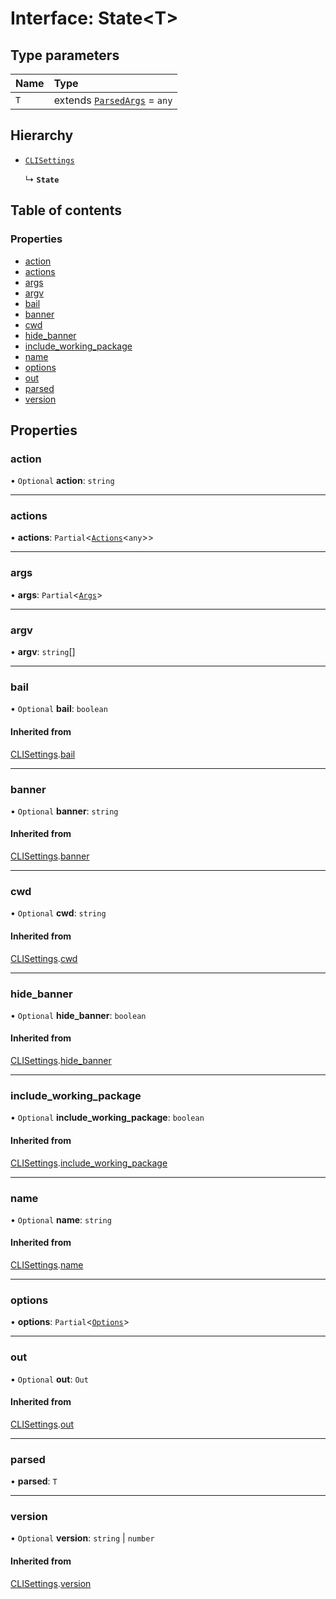 # Interface: State<T\>

## Type parameters

| Name | Type |
| :------ | :------ |
| `T` | extends [`ParsedArgs`](ParsedArgs.md) = `any` |

## Hierarchy

- [`CLISettings`](CLISettings.md)

  ↳ **`State`**

## Table of contents

### Properties

- [action](State.md#action)
- [actions](State.md#actions)
- [args](State.md#args)
- [argv](State.md#argv)
- [bail](State.md#bail)
- [banner](State.md#banner)
- [cwd](State.md#cwd)
- [hide\_banner](State.md#hide_banner)
- [include\_working\_package](State.md#include_working_package)
- [name](State.md#name)
- [options](State.md#options)
- [out](State.md#out)
- [parsed](State.md#parsed)
- [version](State.md#version)

## Properties

### action

• `Optional` **action**: `string`

___

### actions

• **actions**: `Partial`<[`Actions`](../README.md#actions)<`any`\>\>

___

### args

• **args**: `Partial`<[`Args`](../README.md#args)\>

___

### argv

• **argv**: `string`[]

___

### bail

• `Optional` **bail**: `boolean`

#### Inherited from

[CLISettings](CLISettings.md).[bail](CLISettings.md#bail)

___

### banner

• `Optional` **banner**: `string`

#### Inherited from

[CLISettings](CLISettings.md).[banner](CLISettings.md#banner)

___

### cwd

• `Optional` **cwd**: `string`

#### Inherited from

[CLISettings](CLISettings.md).[cwd](CLISettings.md#cwd)

___

### hide\_banner

• `Optional` **hide\_banner**: `boolean`

#### Inherited from

[CLISettings](CLISettings.md).[hide_banner](CLISettings.md#hide_banner)

___

### include\_working\_package

• `Optional` **include\_working\_package**: `boolean`

#### Inherited from

[CLISettings](CLISettings.md).[include_working_package](CLISettings.md#include_working_package)

___

### name

• `Optional` **name**: `string`

#### Inherited from

[CLISettings](CLISettings.md).[name](CLISettings.md#name)

___

### options

• **options**: `Partial`<[`Options`](../README.md#options)\>

___

### out

• `Optional` **out**: `Out`

#### Inherited from

[CLISettings](CLISettings.md).[out](CLISettings.md#out)

___

### parsed

• **parsed**: `T`

___

### version

• `Optional` **version**: `string` \| `number`

#### Inherited from

[CLISettings](CLISettings.md).[version](CLISettings.md#version)
